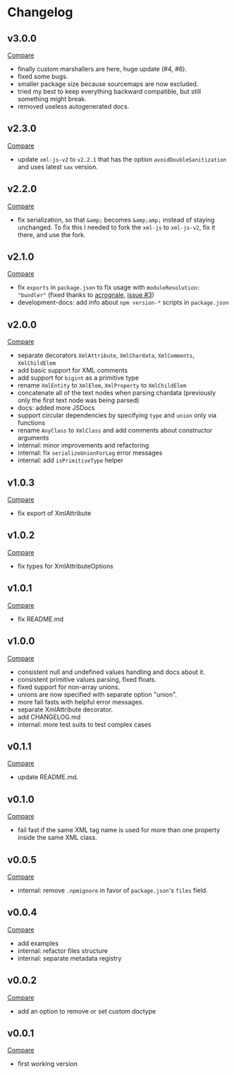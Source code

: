 # Changelog

## v3.0.0

[Compare](https://github.com/edgar-p-yan/xml-class-transformer/compare/v2.3.0...v3.0.0)

- finally custom marshallers are here, huge update (#4, #6).
- fixed some bugs.
- smaller package size because sourcemaps are now excluded.
- tried my best to keep everything backward compatible, but still something might break.
- removed useless autogenerated docs.

## v2.3.0

[Compare](https://github.com/edgar-p-yan/xml-class-transformer/compare/v2.2.0...v2.3.0)

- update `xml-js-v2` to `v2.2.1` that has the option `avoidDoubleSanitization` and uses latest `sax` version.

## v2.2.0

[Compare](https://github.com/edgar-p-yan/xml-class-transformer/compare/v2.1.0...v2.2.0)

- fix serialization, so that `&amp;` becomes `&amp;amp;` instead of staying unchanged. To fix this I needed to fork the `xml-js` to `xml-js-v2`, fix it there, and use the fork.

## v2.1.0

[Compare](https://github.com/edgar-p-yan/xml-class-transformer/compare/v2.0.0...v2.1.0)

- fix `exports` in `package.json` to fix usage with `moduleResolution: "bundler"` (fixed thanks to [acrognale](https://github.com/acrognale), [issue #3](https://github.com/Edgar-P-yan/xml-class-transformer/issues/3))
- development-docs: add info about `npm version-*` scripts in `package.json`

## v2.0.0

[Compare](https://github.com/edgar-p-yan/xml-class-transformer/compare/v1.0.3...v2.0.0)

- separate decorators `XmlAttribute`, `XmlChardata`, `XmlComments`, `XmlChildElem`
- add basic support for XML comments
- add support for `bigint` as a primitive type
- rename `XmlEntity` to `XmlElem`, `XmlProperty` to `XmlChildElem`
- concatenate all of the text nodes when parsing chardata (previously only the first text node was being parsed)
- docs: added more JSDocs
- support circular dependencies by specifying `type` and `union` only via functions
- rename `AnyClass` to `XmlClass` and add comments about constructor arguments
- internal: minor improvements and refactoring
- internal: fix `serializeUnionForLog` error messages
- internal: add `isPrimitiveType` helper

## v1.0.3

[Compare](https://github.com/edgar-p-yan/xml-class-transformer/compare/v1.0.2...v1.0.3)

- fix export of XmlAttribute

## v1.0.2

[Compare](https://github.com/edgar-p-yan/xml-class-transformer/compare/v1.0.1...v1.0.2)

- fix types for XmlAttributeOptions

## v1.0.1

[Compare](https://github.com/edgar-p-yan/xml-class-transformer/compare/v1.0.0...v1.0.1)

- fix README.md

## v1.0.0

[Compare](https://github.com/edgar-p-yan/xml-class-transformer/compare/v0.1.1...v1.0.0)

- consistent null and undefined values handling and docs about it.
- consistent primitive values parsing, fixed floats.
- fixed support for non-array unions.
- unions are now specified with separate option "union".
- more fail fasts with helpful error messages.
- separate XmlAttribute decorator.
- add CHANGELOG.md
- internal: more test suits to test complex cases

## v0.1.1

[Compare](https://github.com/edgar-p-yan/xml-class-transformer/compare/v0.1.0...v0.1.1)

- update README.md.

## v0.1.0

[Compare](https://github.com/Edgar-P-yan/xml-class-transformer/compare/v0.0.5...v0.1.0)

- fail fast if the same XML tag name is used for more than one property inside the same XML class.

## v0.0.5

[Compare](https://github.com/Edgar-P-yan/xml-class-transformer/compare/v0.0.4...v0.0.5)

- internal: remove `.npmignore` in favor of `package.json`'s `files` field.

## v0.0.4

[Compare](https://github.com/Edgar-P-yan/xml-class-transformer/compare/v0.0.2...v0.0.4)

- add examples
- internal: refactor files structure
- internal: separate metadata registry

## v0.0.2

[Compare](https://github.com/Edgar-P-yan/xml-class-transformer/compare/v0.0.1...v0.0.2)

- add an option to remove or set custom doctype

## v0.0.1

[Compare](https://github.com/Edgar-P-yan/xml-class-transformer/tree/v0.0.1)

- first working version
